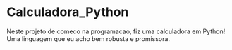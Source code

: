 # Calculadora_Python
Neste projeto de comeco na programacao, fiz uma calculadora em Python! Uma linguagem que eu acho bem robusta e promissora.

